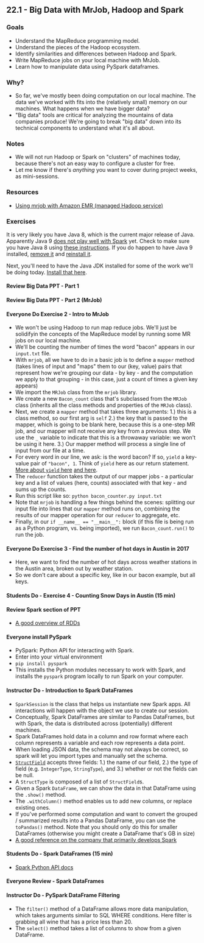 ## 22.1 - Big Data with MrJob, Hadoop and Spark

### Goals

* Understand the MapReduce programming model.
* Understand the pieces of the Hadoop ecosystem.
* Identify similarities and differences between Hadoop and Spark.
* Write MapReduce jobs on your local machine with MrJob.
* Learn how to manipulate data using PySpark dataframes.

### Why?

* So far, we've mostly been doing computation on our local machine. The data we've worked with fits into the (relatively small) memory on our machines. What happens when we have bigger data?
* "Big data" tools are critical for analyzing the mountains of data companies produce! We're going to break "big data" down into its technical components to understand what it's all about.

### Notes

* We will not run Hadoop or Spark on "clusters" of machines today, because there's not an easy way to configure a cluster for free.
* Let me know if there's _anything_ you want to cover during project weeks, as mini-sessions.

### Resources

* [Using mrjob with Amazon EMR (managed Hadoop service)](https://pythonhosted.org/mrjob/guides/emr-quickstart.html)

### Exercises

It is very likely you have Java 8, which is the current major release of Java. Apparently Java 9 [does not play well with Spark](https://gist.github.com/lukewang1024/659ec27847169086dde8677e25156573) yet. Check to make sure you have Java 8 using [these instructions](https://www.java.com/en/download/help/version_manual.xml). If you do happen to have Java 9 installed, [remove it](https://www.java.com/en/download/help/mac_uninstall_java.xml) and [reinstall it](https://docs.oracle.com/javase/8/docs/technotes/guides/install/mac_jdk.html).

Next, you'll need to have the Java JDK installed for some of the work we'll be doing today. [Install that here](http://www.oracle.com/technetwork/java/javase/downloads/jdk8-downloads-2133151.html).

#### Review Big Data PPT - Part 1

#### Review Big Data PPT - Part 2 (MrJob)

#### Everyone Do Exercise 2 - Intro to MrJob

* We won't be using Hadoop to run map reduce jobs. We'll just be solidifyin the concepts of the MapReduce model by running some MR jobs on our local machine.
* We'll be counting the number of times the word "bacon" appears in our `input.txt` file.
* With `mrjob`, all we have to do in a basic job is to define a `mapper` method (takes lines of input and "maps" them to our (key, value) pairs that represent how we're grouping our data - by key - and the computation we apply to that grouping - in this case, just a count of times a given key appears)
* We import the `MRJob` class from the `mrjob` library.
* We create a new `Bacon_count` class that's subclassed from the `MRJob` class (inherits all the class methods and properties of the `MRJob` class).
* Next, we create a `mapper` method that takes three arguments: 1.) this is a class method, so our first arg is `self` 2.) the key that is passed to the mapper, which is going to be blank here, because this is a one-step MR job, and our mapper will not receive any key from a previous step. We use the `_` variable to indicate that this is a throwaway variable: we won't be using it here. 3.) Our mapper method will process a single line of input from our file at a time.
* For every word in our line, we ask: is the word bacon? If so, `yield` a key-value pair of `"bacon", 1`. Think of `yield` here as our return statement. [More about `yield` here](https://stackoverflow.com/questions/231767/what-does-the-yield-keyword-do) [and here](https://www.geeksforgeeks.org/use-yield-keyword-instead-return-keyword-python/).
* The `reducer` function takes the output of our mapper jobs - a particular key and a list of values (here, counts) associated with that key  - and sums up the counts.
* Run this script like so: `python bacon_counter.py input.txt`
* Note that `mrjob` is handling a few things behind the scenes: splitting our input file into lines that our `mapper` method runs on, combining the results of our mapper operation for our `reducer` to aggregate, etc.
* Finally, in our `if __name__ == "__main__":` block (if this file is being run as a Python program, vs. being imported), we run `Bacon_count.run()` to run the job.

#### Everyone Do Exercise 3 - Find the number of hot days in Austin in 2017

* Here, we want to find the number of hot days across weather stations in the Austin area, broken out by weather station.
* So we don't care about a specific key, like in our bacon example, but all keys.

#### Students Do - Exercise 4 - Counting Snow Days in Austin (15 min)

#### Review Spark section of PPT

* [A good overview of RDDs](https://jaceklaskowski.gitbooks.io/mastering-apache-spark/content/spark-rdd.html)

#### Everyone install PySpark

* PySpark: Python API for interacting with Spark.
* Enter into your virtual environment
* `pip install pyspark`
* This installs the Python modules necessary to work with Spark, and installs the `pyspark` program locally to run Spark on your computer.

#### Instructor Do - Introduction to Spark DataFrames

* `SparkSession` is the class that helps us instantiate new Spark apps. All interactions will happen with the object we use to create our session.
* Conceptually, Spark DataFrames are similar to Pandas DataFrames, but with Spark, the data is distributed across (potentially) different machines.
* Spark DataFrames hold data in a column and row format where each column represents a variable and each row represents a data point.
* When loading JSON data, the schema may not always be correct, so spark will let you import types and manually set the schema.
* [`StructField`](https://spark.apache.org/docs/1.1.1/api/python/pyspark.sql.StructField-class.html) accepts three fields: 1.) the name of our field, 2.) the type of field (e.g. `IntegerType`, `StringType`), and 3.) whether or not the fields can be null.
* A `StructType` is composed of a list of `StructField`s.
* Given a Spark `DataFrame`, we can show the data in that DataFrame using the `.show()` method.
* The `.withColumn()` method enables us to add new columns, or replace existing ones.
* If you've performed some computation and want to convert the grouped / summarized results into a Pandas DataFrame, you can use the `toPandas()` method. Note that you should only do this for smaller DataFrames (otherwise you might create a DataFrame that's GB in size)
* [A good reference on the company that primarily develops Spark](https://docs.databricks.com/spark/latest/dataframes-datasets/introduction-to-dataframes-python.html)

#### Students Do - Spark DataFrames (15 min)

* [Spark Python API docs](http://spark.apache.org/docs/latest/api/python/index.html)

#### Everyone Review - Spark DataFrames

#### Instructor Do - PySpark DataFrame Filtering

* The `filter()` method of a DataFrame allows more data manipulation, which takes arguments similar to SQL WHERE conditions. Here filter is grabbing all wine that has a price less than 20.
* The `select()` method takes a list of columns to show from a given DataFrame.
